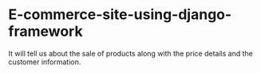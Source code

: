 # E-commerce-site-using-django-framework
It will tell us about the sale of products along with the price details and the customer information.
